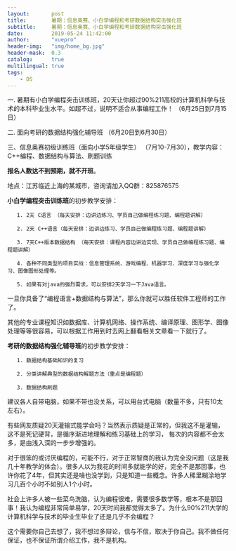 ```yaml
---
layout:       post
title:        暑期：信息奥赛、小白学编程和考研数据结构突击强化班
subtitle:     暑期：信息奥赛、小白学编程和考研数据结构突击强化班
date:         2019-05-24 11:42:00
author:       "xuepro"
header-img:   "img/home_bg.jpg"
header-mask:  0.3
catalog:      true
multilingual: true
tags:
    - DS
---
```



一. 暑期有小白学编程突击训练班，20天让你超过90%211高校的计算机科学与技术的本科毕业生水平。如超不过，说明不适合从事编程工作！
（6月25日到7月15日）

二. 面向考研的数据结构强化辅导班
（6月20日到6月30日）

三、信息奥赛初级训练班（面向小学5年级学生） （7月10-7月30），教学内容：C++编程、数据结构与算法、刷题训练


**报名人数达不到预期，就不开班**。

地点：江苏临近上海的某城市，咨询请加入QQ群：825876575

**小白学编程突击训练班**的初步教学安排：
```
   1. 2天 C语言 （每天安排：边讲边练习、学员自己做编程练习题、编程题讲解）
   
   2. 2天 C++语言（每天安排：边讲边练习、学员自己做编程练习题、编程题讲解）  
   
   3. 7天C++版本数据结构 （每天安排：课程内容边讲边实现、学员自己做编程练习题、编程题讲解）
   
   4. 各种不同类型的项目实战：信息管理系统、游戏编程、机器学习、深度学习与强化学习、图像图形处理等。
   
   5. 如果有对java的强烈需求，可以安排2天学习一下Java语言。
``` 
一旦你具备了“编程语言+数据结构与算法”，那么你就可以胜任软件工程师的工作了。

其他的专业课程知识如数据库、计算机网络、操作系统、编译原理、图形学、图像处理等等很容易，可以根据工作用到时去网上翻看相关文章看一下就行了。
 
 **考研的数据结构强化辅导班**的初步教学安排：
 ```
    1. 数据结构基础知识的复习
    
    2. 分类讲解典型的数据结构解题方法（重点是编程题）
    
    3. 数据结构刷题
 ```
 
建议各人自带电脑，如果不带也没关系，可以用台式电脑（数量不多，只有10太左右）。

有些网友质疑20天灌输式能学会吗？当然表示质疑是正常的，但我这不是灌输，这不是死记硬背，是循序渐进地理解和练习基础上的学习，
每次的内容都不会太多，是由浅入深的一步步增强的。

对于很笨的或讨厌编程的，可能不行，对于正常智商的我认为完全没问题（这是我几十年教学的体会）。很多人以为我花的时间多就能学的好，完全不是那回事，也许你花了4年，但其实还是啥也没学到，只是知道一些概念。许多人稀里糊涂地学习几百个小时不如别人1个小时。

社会上许多人被一些菜鸟洗脑，认为编程很难，需要很多数学等，根本不是那回事！我认为编程非常简单易学，20天时间我都觉得太多了。为什么90%211大学的计算机科学与技术的毕业生毕业了还是几乎不会编程？

这个需要你自己去想了，我不想过多辩论，信与不信，取决于你自己。我不做任何保证，也不保证所谓介绍工作，我不是机构。

